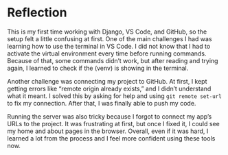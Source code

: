# Reflection

This is my first time working with Django, VS Code, and GitHub, so the setup felt a little confusing at first. One of the main challenges I had was learning how to use the terminal in VS Code. I did not know that I had to activate the virtual environment every time before running commands. Because of that, some commands didn’t work, but after reading and trying again, I learned to check if the (venv) is showing in the terminal.  

Another challenge was connecting my project to GitHub. At first, I kept getting errors like “remote origin already exists,” and I didn’t understand what it meant. I solved this by asking for help and using `git remote set-url` to fix my connection. After that, I was finally able to push my code.  

Running the server was also tricky because I forgot to connect my app’s URLs to the project. It was frustrating at first, but once I fixed it, I could see my home and about pages in the browser. Overall, even if it was hard, I learned a lot from the process and I feel more confident using these tools now.